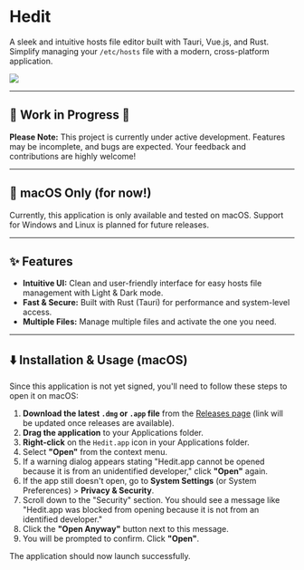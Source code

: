 # Hedit

A sleek and intuitive hosts file editor built with Tauri, Vue.js, and Rust. Simplify managing your `/etc/hosts` file with a modern, cross-platform application.

![](https://github.com/user-attachments/assets/fa0e871a-edbf-45b8-925c-8e55dbf6c08e)

---

## 🚧 Work in Progress 🚧

**Please Note:** This project is currently under active development. Features may be incomplete, and bugs are expected. Your feedback and contributions are highly welcome!

---

## 🍎 macOS Only (for now!)

Currently, this application is only available and tested on macOS. Support for Windows and Linux is planned for future releases.

---

## ✨ Features

*   **Intuitive UI:** Clean and user-friendly interface for easy hosts file management with Light & Dark mode.
*   **Fast & Secure:** Built with Rust (Tauri) for performance and system-level access.
*   **Multiple Files:** Manage multiple files and activate the one you need.

---

## ⬇️ Installation & Usage (macOS)

Since this application is not yet signed, you'll need to follow these steps to open it on macOS:

1.  **Download the latest `.dmg` or `.app` file** from the [Releases page](https://github.com/valtlfelipe/hedit/releases) (link will be updated once releases are available).
2.  **Drag the application** to your Applications folder.
3.  **Right-click** on the `Hedit.app` icon in your Applications folder.
4.  Select **"Open"** from the context menu.
5.  If a warning dialog appears stating "Hedit.app cannot be opened because it is from an unidentified developer," click **"Open"** again.
6.  If the app still doesn't open, go to **System Settings** (or System Preferences) > **Privacy & Security**.
7.  Scroll down to the "Security" section. You should see a message like "Hedit.app was blocked from opening because it is not from an identified developer."
8.  Click the **"Open Anyway"** button next to this message.
9.  You will be prompted to confirm. Click **"Open"**.

The application should now launch successfully.